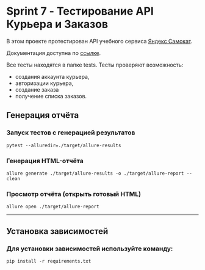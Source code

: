 # Sprint 7 - Тестирование API Курьера и Заказов

В этом проекте протестирован API учебного сервиса [Яндекс Самокат](https://qa-scooter.praktikum-services.ru/). 

Документация доступна по [ссылке](https://qa-scooter.praktikum-services.ru/api/v1/docs).

Все тесты находятся в папке tests. 
Тесты проверяют возможность:
- создания аккаунта курьера,
- авторизации курьера,
- создание заказа
- получение списка заказов.

## Генерация отчёта

### Запуск тестов с генерацией результатов
```
pytest --alluredir=./target/allure-results
```
### Генерация HTML-отчёта
```
allure generate ./target/allure-results -o ./target/allure-report --clean
```
### Просмотр отчёта (открыть готовый HTML)
```
allure open ./target/allure-report
```

---
## Установка зависимостей
### Для установки зависимостей используйте команду:
```
pip install -r requirements.txt
```

